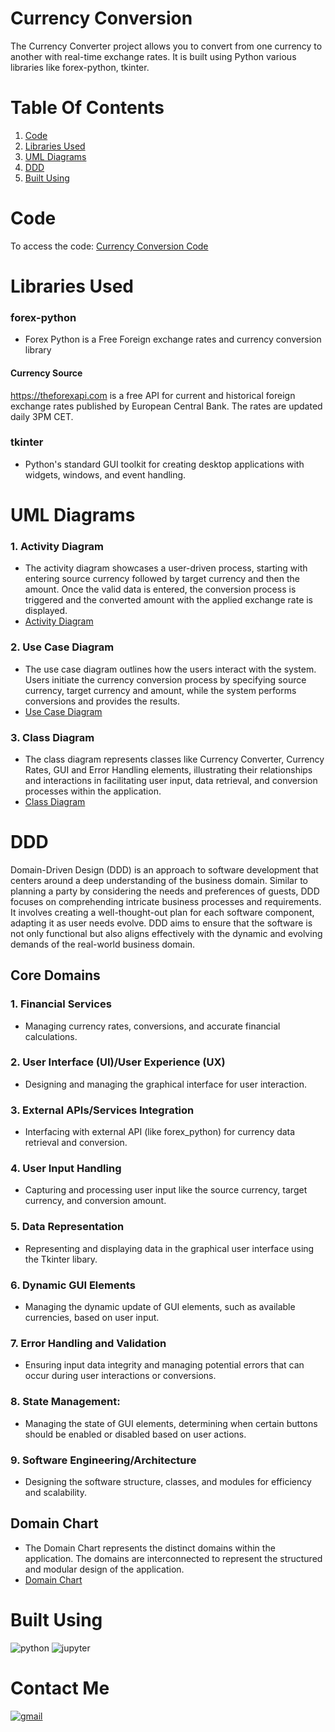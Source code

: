 # Currency Conversion
The Currency Converter project allows you to convert from one currency to another with real-time exchange rates.
It is built using Python various libraries like forex-python, tkinter.

# Table Of Contents
1. [Code](https://github.com/karanzaveri/Currency-Conversion/#code)
2. [Libraries Used](https://github.com/karanzaveri/Currency-Conversion/#libraries-used)
3. [UML Diagrams](https://github.com/karanzaveri/Currency-Conversion/#uml-diagrams)
4. [DDD](https://github.com/karanzaveri/Currency-Conversion/#ddd)
5. [Built Using](https://github.com/karanzaveri/Currency-Conversion/#built-using)

# Code
To access the code: [Currency Conversion Code](https://github.com/karanzaveri/Currency-Conversion/blob/main/Currency%20Converter.ipynb)

# Libraries Used
### forex-python
* Forex Python is a Free Foreign exchange rates and currency conversion library

#### Currency Source
https://theforexapi.com is a free API for current and historical foreign exchange rates published by European Central Bank. The rates are updated daily 3PM CET.

### tkinter
* Python's standard GUI toolkit for creating desktop applications with widgets, windows, and event handling.

# UML Diagrams
### 1. Activity Diagram
* The activity diagram showcases a user-driven process, starting with entering source currency followed by target currency and then the amount. Once the valid data is entered, the conversion process is triggered and the converted amount with the applied exchange rate is displayed. 
* [Activity Diagram](https://github.com/karanzaveri/Currency-Conversion/blob/main/UML%20Diagrams/activity_diagram.png)

### 2. Use Case Diagram
* The use case diagram outlines how the users interact with the system. Users initiate the currency conversion process by specifying source currency, target currency and amount, while the system performs conversions and provides the results.
* [Use Case Diagram](https://github.com/karanzaveri/Currency-Conversion/blob/main/UML%20Diagrams/use_case_diagram.png)

### 3. Class Diagram
* The class diagram represents classes like Currency Converter, Currency Rates, GUI and Error Handling elements, illustrating their relationships and interactions in facilitating user input, data retrieval, and conversion processes within the application.
* [Class Diagram](https://github.com/karanzaveri/Currency-Conversion/blob/main/UML%20Diagrams/class_diagram.jpg)

# DDD
Domain-Driven Design (DDD) is an approach to software development that centers around a deep understanding of the business domain. Similar to planning a party by considering the needs and preferences of guests, DDD focuses on comprehending intricate business processes and requirements. It involves creating a well-thought-out plan for each software component, adapting it as user needs evolve. DDD aims to ensure that the software is not only functional but also aligns effectively with the dynamic and evolving demands of the real-world business domain.

## Core Domains

### 1. Financial Services
* Managing currency rates, conversions, and accurate financial calculations.

### 2. User Interface (UI)/User Experience (UX)
* Designing and managing the graphical interface for user interaction.

### 3. External APIs/Services Integration
* Interfacing with external API (like forex_python) for currency data retrieval and conversion.

### 4. User Input Handling
* Capturing and processing user input like the source currency, target currency, and conversion amount.

### 5. Data Representation
* Representing and displaying data in the graphical user interface using the Tkinter libary.

### 6. Dynamic GUI Elements
* Managing the dynamic update of GUI elements, such as available currencies, based on user input.

### 7. Error Handling and Validation
* Ensuring input data integrity and managing potential errors that can occur during user interactions or conversions.

### 8. State Management:
* Managing the state of GUI elements, determining when certain buttons should be enabled or disabled based on user actions.

### 9. Software Engineering/Architecture
* Designing the software structure, classes, and modules for efficiency and scalability.

## Domain Chart
* The Domain Chart represents the distinct domains within the application. The domains are interconnected to represent the structured and modular design of the application.
* [Domain Chart](https://github.com/karanzaveri/Currency-Conversion/blob/main/UML%20Diagrams/domain_chart.png)

# Built Using
![python](https://img.shields.io/badge/python-3670A0?style=for-the-badge&logo=python&logoColor=ffdd54)
![jupyter](https://img.shields.io/badge/Made%20with-Jupyter-orange?style=for-the-badge&logo=Jupyter)

# Contact Me
[![gmail](https://img.shields.io/badge/Gmail-D14836?style=for-the-badge&logo=gmail&logoColor=white)](mailto:karanzaveri92gmail.com)